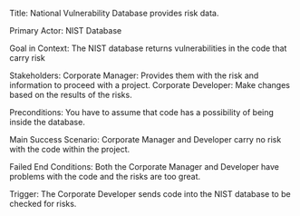 Title: National Vulnerability Database provides risk data.

Primary Actor: NIST Database

Goal in Context: The NIST database returns vulnerabilities in the code that carry risk

Stakeholders: Corporate Manager: Provides them with the risk and information to proceed with a project. Corporate Developer: Make changes based on the results of the risks.

Preconditions: You have to assume that code has a possibility of being inside the database.

Main Success Scenario: Corporate Manager and Developer carry no risk with the code within the project.

Failed End Conditions: Both the Corporate Manager and Developer have problems with the code and the risks are too great.

Trigger: The Corporate Developer sends code into the NIST database to be checked for risks.
